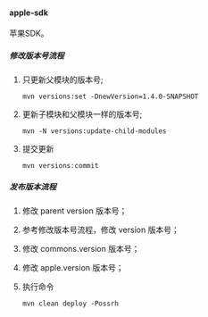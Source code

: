 #### apple-sdk
苹果SDK。

#####  修改版本号流程

1.  只更新父模块的版本号;
	```shell
	mvn versions:set -DnewVersion=1.4.0-SNAPSHOT
	```
2.  更新子模块和父模块一样的版本号;
	```shell
	mvn -N versions:update-child-modules
	```
3.  提交更新
	```shell
	mvn versions:commit
	```

#####  发布版本流程

1. 修改 parent version 版本号；

2. 参考修改版本号流程，修改 version 版本号；

3. 修改 commons.version 版本号； 

4. 修改 apple.version 版本号； 

5. 执行命令
	```shell
	mvn clean deploy -Possrh
	```
